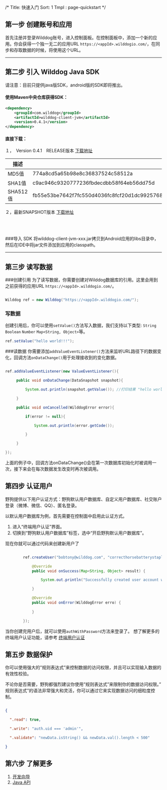 /*
Title: 快速入门
Sort: 1
Tmpl : page-quickstart
*/


## 第一步 创建账号和应用
首先注册并登录Wilddog账号，进入控制面板。在控制面板中，添加一个新的应用。你会获得一个独一无二的应用URL `https://<appId>.wilddogio.com/`，在同步和存取数据的时候，将使用这个URL。

----

## 第二步 引入 Wilddog Java SDK

请注意：目前只提供java版SDK，android版的SDK即将推出。

#### 使用Maven中央仓库获得SDK：
```XML
<dependency>
	<groupId>com.wilddog</groupId>
	<artifactId>wilddog-client-jvm</artifactId>
	<version>0.4.1</version>
</dependency>
```

#### 直接下载：

１，　Version 0.4.1　RELEASE版本 [下载地址](https://cdn.wilddog.com/android/client/wilddog-client-jvm-0.4.1.jar)

| 描述 | 约束 |
| --- | --- |
|MD5值|774a8cd5a65b98e8c36837524c58512a|
|SHA1值|c9ac946c9320777236fbdecdbb58f64eb56dd75d|
|SHA512值|fb55e53be7642f7fc550d4036fc8fcf20d1dc99257681e186881eabff80208ccc08ddc7e05f820ae6cb1d139e019a18757b8c6641c37c8cd59ac5a777e6f40bc|

２，最新SNAPSHOT版本 [下载地址](https://cdn.wilddog.com/android/client/wilddog-client-jvm-current-SNAPSHOT.jar)

<br><br><br>
###导入 SDK
将wilddog-client-jvm-xxx.jar拷贝到Android应用的libs目录中，然后在IDE中将jar文件添加到应用的classpath。

----

## 第三步 读写数据
###创建引用
为了读写数据，你需要创建对Wilddog数据库的引用。这里会用到之前获得的应用URL `https://<appId>.wilddogio.com/`。
```java

Wilddog ref = new Wilddog("https://<appId>.wilddogio.com/");

```


### 写数据
创建引用后，你可以使用`setValue()`方法写入数据，我们支持以下类型:
`String` `Boolean` `Number` `Map<String, Object>`等。
```java
ref.setValue("hello world!!!");
```

###读数据
你需要添加`addValueEventListener()`方法来监听URL路径下的数据变化，回调方法`onDataChange()`用于处理接收到的变化数据。

```Java

ref.addValueEventListener(new ValueEventListener(){

	 public void onDataChange(DataSnapshot snapshot){

		 System.out.println(snapshot.getValue()); //打印结果 "hello world!!!"

	 }

	 public void onCancelled(WilddogError error){

		 if(error != null){

			 System.out.println(error.getCode());

		 }

	 }

});

```
上面的例子中，回调方法onDataChange()会在第一次数据库初始化时被调用一次，接下来会在每次数据发生改变时再次被调用。

## 第四步 认证用户
野狗提供以下用户认证方式：野狗默认用户数据库、自定义用户数据库、社交账户登录（微博、微信、QQ）、匿名登录。

以默认用户数据库为例，首先需要在控制面中启用此认证方式。

1. 进入“终端用户认证”界面。
2. 切换到“野狗默认用户数据库”标签，选中“开启野狗默认用户数据库”。

现在你就可以通过代码来创建新用户了
```Java

		ref.createUser("bobtony@wilddog.com", "correcthorsebatterystaple", new Wilddog.ValueResultHandler<Map<String, Object>>() {

		    @Override
		    public void onSuccess(Map<String, Object> result) {

		        System.out.println("Successfully created user account with uid: " + result.get("uid"));

		    }

			@Override
			public void onError(WilddogError erro) {
				
			}

		});

```
当你创建完用户后，就可以使用`authWithPassword`方法来登录了。
想了解更多的终端用户认证功能，请参考 [终端用户认证](/auth/authentication)

## 第五步 数据保护 
你可以使用强大的”规则表达式”来控制数据的访问权限，并且可以实现输入数据的有效性校验。
 
不论你是否需要，野狗都强烈建议你使用”规则表达式”来限制你的数据访问权限。” 规则表达式”的语法非常强大和灵活，你可以通过它来实现数据访问的细粒度控制。
```json

{

  ".read": true,

  ".write": "auth.uid === 'admin'",

  ".validate": "newData.isString() && newData.val().length < 500"

}

```
## 第六步 了解更多

1. [开发向导](/android/guide)
2. [Java API](/android/api)
